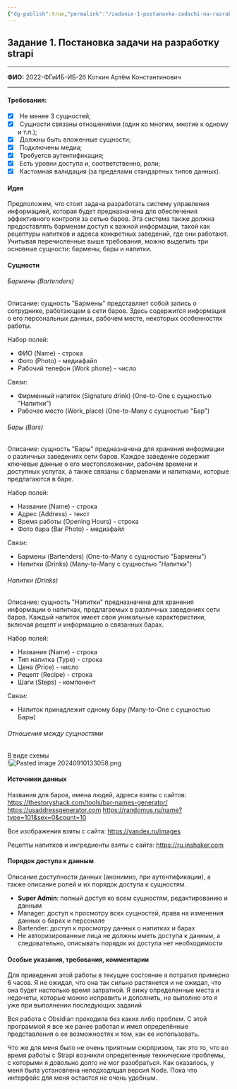```yaml
---
{"dg-publish":true,"permalink":"/zadanie-1-postanovka-zadachi-na-razrabotku-strapi/","tags":["gardenEntry"]}
---
```


## Задание 1. Постановка задачи на разработку strapi

---

**ФИО:** 2022-ФГиИБ-ИБ-2б Коткин Артём Константинович

---
 
#### Требования:

- [x]  Не менее 3 сущностей;
- [x]  Сущности связаны отношениями (один ко многим, многие к одному и т.п.);
- [x]  Должны быть вложенные сущности;
- [x]  Подключены медиа;
- [x]  Требуется аутентификация;
- [x]  Есть уровни доступа и, соответственно, роли;
- [x]  Кастомная валидация (за пределами стандартных типов данных).

#### Идея

Предположим, что стоит задача разработать систему управления информацией, которая будет предназначена для обеспечения эффективного контроля за сетью баров. Эта система также должна предоставлять барменам доступ к важной информации, такой как рецептуры напитков и адреса конкретных заведений, где они работают. Учитывая перечисленные выше требования, можно выделить три основные сущности: бармены, бары и напитки.

#### Сущности

###### Бармены (Bartenders)
Описание: сущность "Бармены" представляет собой запись о сотруднике, работающем в сети баров. Здесь содержится информация о его персональных данных, рабочем месте, некоторых особенностях работы.

Набор полей:
- ФИО (Name) - строка
- Фото (Photo) - медиафайл
- Рабочий телефон (Work phone) - число

Связи:
- Фирменный напиток (Signature drink) (One-to-One с сущностью "Напитки")
- Рабочее место (Work_place) (One-to-Many с сущностью "Бар")


###### Бары (Bars)
Описание: сущность "Бары" предназначена для хранения информации о различных заведениях сети баров. Каждое заведение содержит ключевые данные о его местоположении, рабочем времени и доступных услугах, а также связаны с барменами и напитками, которые предлагаются в баре.

Набор полей:
- Название (Name) - строка
- Адрес (Address) - текст
- Время работы (Opening Hours) - строка
- Фото бара (Bar Photo) - медиафайл
	
Связи:
- Бармены (Bartenders) (One-to-Many с сущностью "Бармены")
- Напитки (Drinks) (Many-to-Many с сущностью "Напитки")


###### Напитки (Drinks)
Описание: сущность "Напитки" предназначена для хранения информации о напитках, предлагаемых в различных заведениях сети баров. Каждый напиток имеет свои уникальные характеристики, включая рецепт и информацию о связанных барах.

Набор полей:
- Название (Name) - строка
- Тип напитка (Type) - строка
- Цена (Price) - число
- Рецепт (Recipe) - строка
- Шаги (Steps) - компонент

Связи:
- Напиток принадлежит одному бару (Many-to-One с сущностью Бары)


###### Отношения между сущностями

В виде схемы  
!![Pasted image 20240910133058.png](/img/user/Pasted%20image%2020240910133058.png)
#### Источники данных
Названия для баров, имена людей, адреса взяты с сайтов:
https://thestoryshack.com/tools/bar-names-generator/
https://usaddressgenerator.com
https://randomus.ru/name?type=101&sex=0&count=10

Все изображения взяты с сайта: https://yandex.ru/images

Рецепты напитков и ингредиенты взяты с сайта: https://ru.inshaker.com



#### Порядок доступа к данным

Описание доступности данных (анонимно, при аутентификации), а также описание ролей и их порядок доступа к сущностям.

- **Super Admin**: полный доступ ко всем сущностям, редактированию и данным
- Manager: доступ к просмотру всех сущностей, права на изменения данных о барах и персонале
- Bartender: доступ к просмотру данных о напитках и барах
- Не авторизированные лица не должны иметь доступа к данным, а следовательно, описывать порядок их доступа нет необходимости


#### Особые указания, требования, комментарии
Для приведения этой работы в текущее состояние я потратил примерно 6 часов. Я не ожидал, что она так сильно растянется и не ожидал, что она будет настолько время затратной. Я вижу определенные места и недочеты, которые можно исправить и дополнить, но выполню это я уже при выполнении последующих заданий

Вся работа с Obsidian проходила без каких либо проблем. С этой программой я все же ранее работал и имел определённые представления о ее возможностях и том, как ее использовать.

Что же для меня было не очень приятным сюрпризом, так это то, что во время работы с  Strapi возникли определенные технические проблемы, с которыми я довольно долго не мог разобраться. Как оказалось, у меня была установлена неподходящая версия Node. Пока что интерфейс для меня остается не очень удобным.

